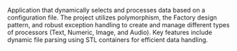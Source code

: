 Application that dynamically selects and processes data based on a configuration file. The project utilizes polymorphism, the Factory design pattern, and robust exception handling to create and manage different types of processors (Text, Numeric, Image, and Audio). Key features include dynamic file parsing using STL containers for efficient data handling.
